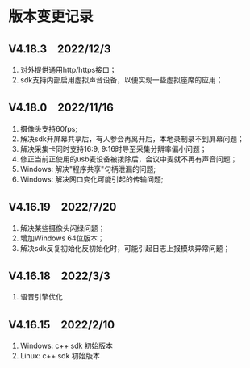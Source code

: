# 版本变更记录 

## V4.18.3　2022/12/3
1. 对外提供通用http/https接口；
2. sdk支持内部启用虚拟声音设备，以便实现一些虚拟座席的应用；

## V4.18.0　2022/11/16
1. 摄像头支持60fps;
2. 解决sdk开屏幕共享后，有人参会再离开后，本地录制录不到屏幕问题；
3. 解决采集卡同时支持16:9, 9:16时导至采集分辨率偏小问题；
4. 修正当前正使用的usb麦设备被拨除后，会议中麦就不再有声音问题；
5. Windows: 解决"程序共享"句柄泄漏的问题;
6. Windows: 解决网口变化可能引起的传输问题;

## V4.16.19　2022/7/20
1. 解决某些摄像头闪绿问题；
2. 增加Windows 64位版本；
3. 解决sdk反复初始化反初始化时，可能引起日志上报模块异常问题；

## V4.16.18　2022/3/3
1. 语音引擎优化

## V4.16.15　2022/2/10
1. Windows: c++ sdk 初始版本
2. Linux: c++ sdk 初始版本
